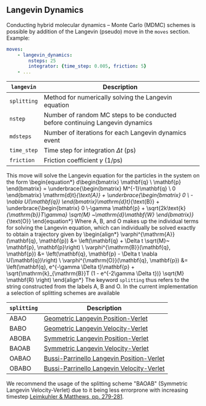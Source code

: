 <script type="text/x-mathjax-config">
MathJax.Hub.Config({
  tex2jax: {inlineMath: [['$','$'], ['\\(','\\)']]}
});
</script>
<script src="https://cdnjs.cloudflare.com/ajax/libs/mathjax/2.7.0/MathJax.js?config=TeX-AMS-MML_HTMLorMML" type="text/javascript"></script>

<!-- # Deterministic and Stochastic Dynamics -->
## Langevin Dynamics

Conducting hybrid molecular dynamics – Monte Carlo (MDMC) schemes is possible by addition of the Langevin (pseudo) move in the `moves` section. Example:

~~~ yaml
moves:
    - langevin_dynamics:
        nsteps: 25
        integrator: {time_step: 0.005, friction: 5}
    - ...
~~~

`langevin`      | Description
--------------- | --------------------------------------------
`splitting`     | Method for numerically solving the Langevin equation
`nstep`         | Number of random MC steps to be conducted before continuing Langevin dynamics
`mdsteps`       | Number of iterations for each Langevin dynamics event
`time_step`     | Time step for integration <!--∆𝑡--> $\Delta t$ (ps)
`friction`      | Friction coefficient <!--𝛾--> $\gamma$ (1/ps)

This move will solve the Langevin equation for the particles in the system on the form
\begin{equation*}
d\begin{bmatrix} \mathbf{q} \\ \mathbf{p} \end{bmatrix} = \underbrace{\begin{bmatrix} M^{-1}\mathbf{q} \\ 0 \end{bmatrix} \mathrm{d}t}_{\text{A}} + \underbrace{\begin{bmatrix} 0 \\ -\nabla U(\mathbf{q}) \end{bmatrix}\mathrm{d}t}_{\text{B}} + \underbrace{\begin{bmatrix} 0 \\-\gamma \mathbf{p} + \sqrt{2k\text{k}_{\mathrm{b}}T\gamma} \sqrt{M} ~\mathrm{d}\mathbf{W} \end{bmatrix}}_{\text{O}}
\end{equation*}
Where A, B, and O makes up the individual terms for solving the Langevin equation, which can individually be solved exactly to obtain a trajectory given by
\begin{align*}
\varphi^{\mathrm{A}}(\mathbf{q}, \mathbf{p}) &= \left(\mathbf{q} + \Delta t \sqrt{M}~ \mathbf{p}, \mathbf{p}\right) \\
\varphi^{\mathrm{B}}(\mathbf{q}, \mathbf{p}) &= \left(\mathbf{q}, \mathbf{p} - \Delta t \nabla U(\mathbf{q})\right) \\
\varphi^{\mathrm{O}}(\mathbf{q}, \mathbf{p}) &= \left(\mathbf{q}, e^{-\gamma \Delta t}\mathbf{p} + \sqrt{\mathrm{k}_{\mathrm{B}}T (1 - e^{-2\gamma \Delta t})} \sqrt{M} \mathbf{R} \right)
\end{align*}
The keyword `splitting` thus refers to the string constructed from the labels A, B and O. In the current implementation a selection of splitting schemes are available

`splitting`     | Description
--------------- | --------------------------------------------
ABAO            | [Geometric Langevin Position-Verlet](http://doi.org/fh8jpp)
BABO            | [Geometric Langevin Velocity-Verlet](http://doi.org/fh8jpp)
ABOBA           | [Symmetric Langevin Position-Verlet](http://doi.org/ggrnfs)
BAOAB           | [Symmetric Langevin Velocity-Verlet](http://doi.org/ggrnfs)
OABAO           | [Bussi-Parrinello Langevin Position-Verlet](http://doi.org/cjpdjx)
OBABO           | [Bussi-Parrinello Langevin Velocity-Verlet](http://doi.org/cjpdjx)

We recommend the usage of the splitting scheme "BAOAB" (Symmetric Langevin Velocity-Verlet) due to it being less errorprone with increasing timestep [Leimkuhler & Matthews, pp. 279-281](http://doi.org/dx7v).

<!--
## Molecular dynamics
To be implemented. It is currently possible to sample the NVE ensemble using the Langevin move by setting `friction = 0`.

For examples of the usage of the Langevin move and combined usage with Monte Carlo moves see the [molecular dynamics](https://github.com/mlund/faunus/blob/master/examples/moleculardynamics) directory.
-->
